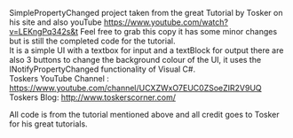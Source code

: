 SimplePropertyChanged project taken from the great Tutorial by Tosker on his site and also youTube https://www.youtube.com/watch?v=LEKngPq342s&t 
Feel free to grab this copy it has some minor changes but is still the completed code for the tutorial.
<br />
It is a simple UI with a textbox for input and a textBlock for output there are also 3 buttons to change the background colour of the
UI, it uses the INotifyPropertyChanged functionality of Visual C#.
<br />
Toskers YouTube Channel : https://www.youtube.com/channel/UCXZWxO7EUC0ZSoeZIR2V9UQ <br />
Toskers Blog: http://www.toskerscorner.com/

All code is from the tutorial mentioned above and all credit goes to Tosker for his great tutorials.

